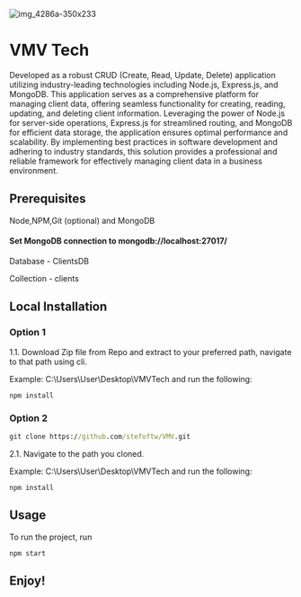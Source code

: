 

![img_4286a-350x233](https://ai-logogenerator-app.ucraft.ai/_next/image?url=https%3A%2F%2Fstatic.ucraft.ai%2Ffs%2Flogos%2Fpng%2F13cdd648-eece-469a-8eb6-73bf9210ce7e%2Fhorizontal%2F93c2f63b-c5b7-45c9-95c1-2126393ef691.png&w=640&q=75)


#  VMV Tech

Developed as a robust CRUD (Create, Read, Update, Delete) application utilizing industry-leading technologies including Node.js, Express.js, and MongoDB. This application serves as a comprehensive platform for managing client data, offering seamless functionality for creating, reading, updating, and deleting client information. Leveraging the power of Node.js for server-side operations, Express.js for streamlined routing, and MongoDB for efficient data storage, the application ensures optimal performance and scalability. By implementing best practices in software development and adhering to industry standards, this solution provides a professional and reliable framework for effectively managing client data in a business environment.

## Prerequisites

Node,NPM,Git (optional) and MongoDB

####  Set MongoDB connection to mongodb://localhost:27017/
Database - ClientsDB

Collection - clients

## Local Installation



### Option 1

1.1. Download Zip file from Repo and extract to your preferred path, navigate to that path using cli. 

Example: C:\Users\User\Desktop\VMVTech and run the following:
```npm
npm install
```


### Option 2

```cmd
git clone https://github.com/stefoftw/VMV.git
```

2.1. Navigate to the path you cloned.

Example: C:\Users\User\Desktop\VMVTech and run the following:

```npm
npm install
```
## Usage
To run the project, run
```node
npm start
```

## Enjoy!
